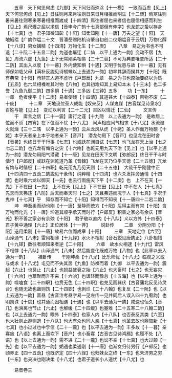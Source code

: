 <!-- { "loadSidebar": true } -->
　　五章　天下何思何虑【九御】天下同归而殊涂【十一模】　一致而百虑【见上】天下何思何虑【见上】日往则月来月往则日来日月相推而明生【十二庚】焉寒往则暑来暑往则寒来寒暑相推而嵗成【十四清】焉往者屈也来者信也屈信相感而利生【见上】焉尺蠖之屈以求信【音申今广韵十七真部但有伸字】也龙蛇之蛰以存身【十七真】也　君子知微知彰【十阳】知柔知刚【十一唐】万夫之望【十阳】　天地絪缊【广韵作煴二十文　晋潘岳赠陆机诗肇自初创二仪烟煴音于云切】万物化醇【十八谆】男女搆精【十四清】万物化生【十二庚】
　　八章　易之为书也不可逺【二十阮二十五显二韵】为道也屡迁【二仙　以平上通为一韵】变动不居【九鱼】周流六虚【九鱼】上下无常刚柔相易【二十二替】不可为典要唯变所适【二十二防】其出入以度【十一暮】外内使知惧【十遇】又明于忧患与故【十一暮】无有师保如临父母【满补反説见诗蝃蝀以上去通为一韵】初率其辞而揆其方【十阳】既有典常【十阳】苟非其人道不虚行【戸郎反】九章　易之为书也原始要终以为质【五质】也六爻相襍唯其时物【八物】也其初难知其上易知本末【十三末】也二多誉【九鱼九御二韵】四多惧【十遇】三多凶【三钟】五多
　　功【一东】
　　十一章　危者使平【十二庚】易者使倾【十四清】其道甚大【十四泰】百物不废【二十废】
　　十二章　天地设位圣人成能【奴来反】人谋鬼谋【古音媒见诗泉水】百姓与能【见上】　变动以利言【二十二元】吉凶以情迁【二仙】
　　文言传
　　干　庸言之信【二十一震】庸行之谨【十九隠　以上去通为一韵】　是故居上位而不骄【四宵】在下位而不忧【十八尤】　同声相应同气相求【十八尤】水流湿火就燥【三十二晧　以平上通为一韵】云从龙风从虎【十姥】圣人作而万物覩【十姥】本乎天者亲上本乎地者亲下【音戸】　潜龙勿用下【音戸】也见龙在田时舍【音暑】也终日干干行事【七志】也或跃在渊自试【七志】也飞龙在天上治【七之七志二韵】也亢龙有悔穷之灾【十六咍】也乾元用九天下治【见上】也【以平上通为一韵】潜龙勿用阳气潜藏【十一唐】见龙在田天下文明【弥郎反】终日干干与时偕行【户郎反】或跃在渊乾道乃革【音棘】飞龙在天乃位乎天徳【二十五徳】亢龙有悔与时偕极【二十四职】乾元用九乃见天则【二十五徳】　大哉干乎刚健中正【十四清四十五劲二韵説见干彖传】纯粹精【十四清】也六爻发挥旁通情【十四清】也时乘六龙以御天【一先】也云行雨施天下平【十二庚】也　上不在天【一先】下不在田【一先】　上不在天【见上】下不在田【见上】中不在人【十七真】　先天而天弗违【八防】后天而奉天时【七之】天且弗违而况于人【十七真】乎况于鬼神【十七真】乎　知存而不知亡【十阳】知得而不知丧【十一唐四十二宕二韵】
　　坤　坤至柔而动也刚【十一唐】至静而徳方【十阳】后得主而有常【十阳】含万物而化光【十一唐】坤道其顺乎承天而时行【户郎反】积善之家必有余庆【音羌】积不善之家必有余殃【十阳】　君子敬以直内【十八队】义以方外【十四泰】　君子黄中通理【六止】正位居体【十一荠】
　　説卦传
　　二章　分阴分阳【十阳】迭用柔刚【十一唐】故易六位而成章【十阳】
　　三章　天地定位【六至】山泽通气【八未】雷风相薄【十九铎】水火不相射【音石説见唐韵正】八卦相错【十九铎】数往者顺知来者逆【二十陌】
　　六章　故水火相逮【十九代】雷风不相悖【十八队】山泽通气【八未】然后能变化既成万物【八物】也【此章以去入通为一韵】
　　襍卦传
　　干刚坤柔【十八尤】比乐师忧【十八尢】临观之义或与或求【十八尤】屯见而不失其居【九鱼】防襍而着【九御　以平去通为一韵】震起【六止】也艮止【六止】也损益盛衰之始【六止】也大畜时【七之】也无妄灾【十六咍】也萃聚而升不来【十六咍】也谦轻而豫怠【十五海】也【以平上通为一韵】噬嗑食【二十四职】也贲无色【二十四职】也兑见而巽伏【古音蒲北反见诗灵台】也随无故也蛊则饬【二十四职】也剥烂【二十八翰】也复反【二十阮】也【以上去通为一韵】晋昼【古音注考昼字易一见左传一见并同后人误入四十九宥韵】也明夷诛【十虞】也井通而困相遇【十遇】也【以平去通为一韵】咸速也恒久【音几】也涣离也节止【六止】也解缓【二十四缓】也蹇难【二十五寒二十八翰二韵】也【以上去通为一韵】睽外【十四泰】也家人内【十八队】也否泰反其类【六至】也大壮则止遯则退【十八队】也大有众也同人亲【十七真】也革去故也鼎取新【十七真】也小过过也中孚信【二十一震】也【以平去通为一韵】丰多故【十一暮】亲寡旅【八语】也离上而坎下【音户】也小畜寡【古音古见诗鸿鴈】也履不处【八语】也【以上去通为一韵】需不进【二十一震】也讼不亲【十七真】也大过颠【一先】也【以平去通为一韵】姤遇也柔遇刚【十一唐】也渐女归待男行【户郎反】也颐养正【四十五劲】也既济定【四十六径】也归妹女之终【一东】也未济男之穷【一东】也夬决也刚决柔【十八尤】也君子道长小人道忧【十八尤】也

　　易音卷三
